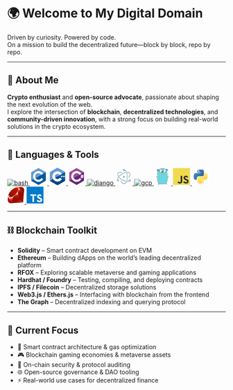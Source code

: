 # 🌍 Welcome to My Digital Domain

Driven by curiosity. Powered by code.  
On a mission to build the decentralized future—block by block, repo by repo.

---

## 🧠 About Me

**Crypto enthusiast** and **open-source advocate**, passionate about shaping the next evolution of the web.  
I explore the intersection of **blockchain**, **decentralized technologies**, and **community-driven innovation**, with a strong focus on building real-world solutions in the crypto ecosystem.

---

## 🧰 Languages & Tools

<p align="left"> <a href="https://www.gnu.org/software/bash/" target="_blank" rel="noreferrer"> <img src="https://www.vectorlogo.zone/logos/gnu_bash/gnu_bash-icon.svg" alt="bash" width="40" height="40"/> </a> <a href="https://www.cprogramming.com/" target="_blank" rel="noreferrer"> <img src="https://raw.githubusercontent.com/devicons/devicon/master/icons/c/c-original.svg" alt="c" width="40" height="40"/> </a> <a href="https://www.w3schools.com/cpp/" target="_blank" rel="noreferrer"> <img src="https://raw.githubusercontent.com/devicons/devicon/master/icons/cplusplus/cplusplus-original.svg" alt="cplusplus" width="40" height="40"/> </a> <a href="https://www.w3schools.com/cs/" target="_blank" rel="noreferrer"> <img src="https://raw.githubusercontent.com/devicons/devicon/master/icons/csharp/csharp-original.svg" alt="csharp" width="40" height="40"/> </a> <a href="https://www.djangoproject.com/" target="_blank" rel="noreferrer"> <img src="https://cdn.worldvectorlogo.com/logos/django.svg" alt="django" width="40" height="40"/> </a> <a href="https://www.electronjs.org" target="_blank" rel="noreferrer"> <img src="https://raw.githubusercontent.com/devicons/devicon/master/icons/electron/electron-original.svg" alt="electron" width="40" height="40"/> </a> <a href="https://cloud.google.com" target="_blank" rel="noreferrer"> <img src="https://www.vectorlogo.zone/logos/google_cloud/google_cloud-icon.svg" alt="gcp" width="40" height="40"/> </a> <a href="https://golang.org" target="_blank" rel="noreferrer"> <img src="https://raw.githubusercontent.com/devicons/devicon/master/icons/go/go-original.svg" alt="go" width="40" height="40"/> </a> <a href="https://developer.mozilla.org/en-US/docs/Web/JavaScript" target="_blank" rel="noreferrer"> <img src="https://raw.githubusercontent.com/devicons/devicon/master/icons/javascript/javascript-original.svg" alt="javascript" width="40" height="40"/> </a> <a href="https://www.python.org" target="_blank" rel="noreferrer"> <img src="https://raw.githubusercontent.com/devicons/devicon/master/icons/python/python-original.svg" alt="python" width="40" height="40"/> </a> <a href="https://www.ruby-lang.org/en/" target="_blank" rel="noreferrer"> <img src="https://raw.githubusercontent.com/devicons/devicon/master/icons/ruby/ruby-original.svg" alt="ruby" width="40" height="40"/> </a> <a href="https://www.typescriptlang.org/" target="_blank" rel="noreferrer"> <img src="https://raw.githubusercontent.com/devicons/devicon/master/icons/typescript/typescript-original.svg" alt="typescript" width="40" height="40"/> </a> </p>

---

## ⛓️ Blockchain Toolkit

- **Solidity** – Smart contract development on EVM  
- **Ethereum** – Building dApps on the world’s leading decentralized platform  
- **RFOX** – Exploring scalable metaverse and gaming applications  
- **Hardhat / Foundry** – Testing, compiling, and deploying contracts  
- **IPFS / Filecoin** – Decentralized storage solutions  
- **Web3.js / Ethers.js** – Interfacing with blockchain from the frontend  
- **The Graph** – Decentralized indexing and querying protocol

---

## 🚧 Current Focus

- 🧩 Smart contract architecture & gas optimization  
- 🎮 Blockchain gaming economies & metaverse assets  
- 🔐 On-chain security & protocol auditing  
- 🌐 Open-source governance & DAO tooling  
- ⚡ Real-world use cases for decentralized finance


